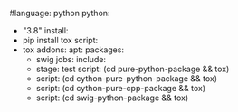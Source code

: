 #language: python
python:
  - "3.8"
install:
  - pip install tox
script:
  - tox
addons:
  apt:
    packages:
    - swig
jobs:
  include:
    - stage: test
      script: (cd pure-python-package && tox)
    -
      script: (cd cython-pure-python-package && tox)
    -
      script: (cd cython-pure-cpp-package && tox)
    -
      script: (cd swig-python-package && tox)

